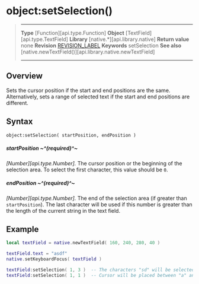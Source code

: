# object:setSelection()

> --------------------- ------------------------------------------------------------------------------------------
> __Type__              [Function][api.type.Function]
> __Object__            [TextField][api.type.TextField]
> __Library__           [native.*][api.library.native]
> __Return value__      none
> __Revision__          [REVISION_LABEL](REVISION_URL)
> __Keywords__          setSelection
> __See also__          [native.newTextField()][api.library.native.newTextField]
> --------------------- ------------------------------------------------------------------------------------------


## Overview

Sets the cursor position if the start and end positions are the same. Alternatively, sets a range of selected text if the start and end positions are different.

## Syntax

	object:setSelection( startPosition, endPosition )
	
##### startPosition ~^(required)^~
_[Number][api.type.Number]._ The cursor position or the beginning of the selection area. To select the first character, this value should be `0`.

##### endPosition ~^(required)^~
_[Number][api.type.Number]._ The end of the selection area (if greater than `startPosition`). The last character will be used if this number is greater than the length of the current string in the text field.

## Example

``````lua
local textField = native.newTextField( 160, 240, 280, 40 )

textField.text = "asdf"
native.setKeyboardFocus( textField )

textField:setSelection( 1, 3 )  -- The characters "sd" will be selected
textField:setSelection( 1, 1 )  -- Cursor will be placed between "a" and "s"
``````
